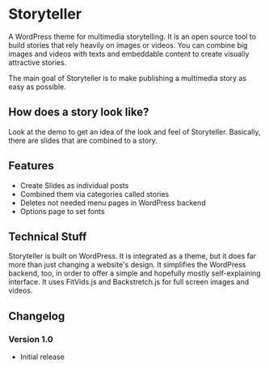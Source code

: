 Storyteller
===========

A WordPress theme for multimedia storytelling. It is an open source tool to build stories that rely heavily on images or videos. You can combine big images and videos with texts and embeddable content to create visually attractive stories. 

The main goal of Storyteller is to make publishing a multimedia story as easy as possible.

## How does a story look like?
Look at the demo to get an idea of the look and feel of Storyteller. Basically, there are slides that are combined to a story.

## Features
* Create Slides as individual posts
* Combined them via categories called stories
* Deletes not needed menu pages in WordPress backend
* Options page to set fonts

## Technical Stuff
Storyteller is built on WordPress. It is integrated as a theme, but it does far more than just changing a website's design. It simplifies the WordPress backend, too, in order to offer a simple and hopefully mostly self-explaining interface. It uses FitVids.js and Backstretch.js for full screen images and videos. 

## Changelog
### Version 1.0
* Initial release


